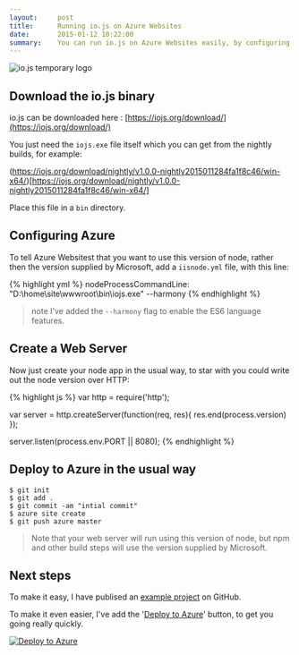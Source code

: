 ```yaml
---
layout:     post
title:      Running io.js on Azure Websites
date:       2015-01-12 10:22:00
summary:    You can run io.js on Azure Websites easily, by configuring azure to use a custom node version. This blog shows you how.
---
```


![io.js temporary logo](http://richorama.github.io/images/io.png)

## Download the io.js binary

io.js can be downloaded here : [https://iojs.org/download/](https://iojs.org/download/)

You just need the `iojs.exe` file itself which you can get from the nightly builds, for example:

(https://iojs.org/download/nightly/v1.0.0-nightly2015011284fa1f8c46/win-x64/)[https://iojs.org/download/nightly/v1.0.0-nightly2015011284fa1f8c46/win-x64/]

Place this file in a `bin` directory.

## Configuring Azure

To tell Azure Websitest that you want to use this version of node, rather then the version supplied by Microsoft, add a `iisnode.yml` file, with this line:

{% highlight yml %}
nodeProcessCommandLine: "D:\home\site\wwwroot\bin\iojs.exe" --harmony
{% endhighlight %}

> note I've added the `--harmony` flag to enable the ES6 language features.

## Create a Web Server

Now just create your node app in the usual way, to star with you could write out the node version over HTTP:

{% highlight js %}
var http = require('http');

var server = http.createServer(function(req, res){
	res.end(process.version)
});

server.listen(process.env.PORT || 8080);
{% endhighlight %}

## Deploy to Azure in the usual way

```
$ git init
$ git add .
$ git commit -am "intial commit"
$ azure site create
$ git push azure master
```

> Note that your web server will run using this version of node, but npm and other build steps will use the version supplied by Microsoft.

## Next steps

To make it easy, I have publised an [example project](https://github.com/richorama/iojs-azure) on GitHub.

To make it even easier, I've add the '[Deploy to Azure](azure.microsoft.com/blog/2014/11/13/deploy-to-azure-button-for-azure-websites-2/)' button, to get you going really quickly.

[![Deploy to Azure](http://azuredeploy.net/deploybutton.png)](https://azuredeploy.net/?repository=https://github.com/richorama/iojs-azure)
